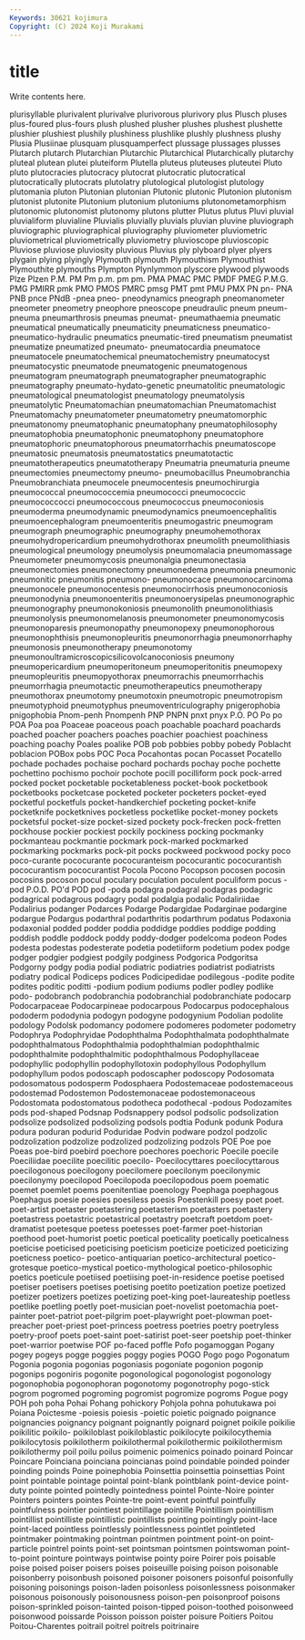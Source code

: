 ```yaml
---
Keywords: 30621 kojimura
Copyright: (C) 2024 Koji Murakami
---
```


# title

Write contents here.



plurisyllable plurivalent plurivalve plurivorous plurivory
plus Plusch pluses plus-foured plus-fours plush plushed plusher plushes plushest
plushette plushier plushiest plushily plushiness plushlike plushly plushness plushy Plusia
Plusiinae plusquam plusquamperfect plussage plussages plusses Plutarch plutarch Plutarchian Plutarchic
Plutarchical Plutarchically plutarchy pluteal plutean plutei pluteiform Plutella pluteus pluteuses
pluteutei Pluto pluto plutocracies plutocracy plutocrat plutocratic plutocratical plutocratically plutocrats
plutolatry plutological plutologist plutology plutomania pluton Plutonian plutonian Plutonic plutonic
Plutonion plutonism plutonist plutonite Plutonium plutonium plutoniums plutonometamorphism plutonomic plutonomist
plutonomy plutons plutter Plutus plutus Pluvi pluvial pluvialiform pluvialine Pluvialis
pluvially pluvials pluvian pluvine pluviograph pluviographic pluviographical pluviography pluviometer pluviometric
pluviometrical pluviometrically pluviometry pluvioscope pluvioscopic Pluviose pluviose pluviosity pluvious Pluvius
ply plyboard plyer plyers plygain plying plyingly Plymouth plymouth Plymouthism
Plymouthist Plymouthite plymouths Plympton Plynlymmon plyscore plywood plywoods Plze Plzen
P.M. PM Pm p.m. pm pm. PMA PMAC PMC PMDF
PMEG P.M.G. PMG PMIRR pmk PMO PMOS PMRC pmsg PMT
pmt PMU PMX PN pn- PNA PNB pnce PNdB -pnea
pneo- pneodynamics pneograph pneomanometer pneometer pneometry pneophore pneoscope pneudraulic pneum
pneum- pneuma pneumarthrosis pneumas pneumat- pneumathaemia pneumatic pneumatical pneumatically pneumaticity
pneumaticness pneumatico- pneumatico-hydraulic pneumatics pneumatic-tired pneumatism pneumatist pneumatize pneumatized pneumato-
pneumatocardia pneumatoce pneumatocele pneumatochemical pneumatochemistry pneumatocyst pneumatocystic pneumatode pneumatogenic pneumatogenous
pneumatogram pneumatograph pneumatographer pneumatographic pneumatography pneumato-hydato-genetic pneumatolitic pneumatologic pneumatological pneumatologist
pneumatology pneumatolysis pneumatolytic Pneumatomachian pneumatomachian Pneumatomachist Pneumatomachy pneumatometer pneumatometry pneumatomorphic
pneumatonomy pneumatophanic pneumatophany pneumatophilosophy pneumatophobia pneumatophonic pneumatophony pneumatophore pneumatophoric pneumatophorous
pneumatorrhachis pneumatoscope pneumatosic pneumatosis pneumatostatics pneumatotactic pneumatotherapeutics pneumatotherapy Pneumatria pneumaturia
pneume pneumectomies pneumectomy pneumo- pneumobacillus Pneumobranchia Pneumobranchiata pneumocele pneumocentesis pneumochirurgia
pneumococcal pneumococcemia pneumococci pneumococcic pneumococcocci pneumococcous pneumococcus pneumoconiosis pneumoderma pneumodynamic
pneumodynamics pneumoencephalitis pneumoencephalogram pneumoenteritis pneumogastric pneumogram pneumograph pneumographic pneumography pneumohemothorax
pneumohydropericardium pneumohydrothorax pneumolith pneumolithiasis pneumological pneumology pneumolysis pneumomalacia pneumomassage Pneumometer
pneumomycosis pneumonalgia pneumonectasia pneumonectomies pneumonectomy pneumonedema pneumonia pneumonic pneumonitic pneumonitis
pneumono- pneumonocace pneumonocarcinoma pneumonocele pneumonocentesis pneumonocirrhosis pneumonoconiosis pneumonodynia pneumonoenteritis pneumonoerysipelas
pneumonographic pneumonography pneumonokoniosis pneumonolith pneumonolithiasis pneumonolysis pneumonomelanosis pneumonometer pneumonomycosis pneumonoparesis
pneumonopathy pneumonopexy pneumonophorous pneumonophthisis pneumonopleuritis pneumonorrhagia pneumonorrhaphy pneumonosis pneumonotherapy pneumonotomy
pneumonoultramicroscopicsilicovolcanoconiosis pneumony pneumopericardium pneumoperitoneum pneumoperitonitis pneumopexy pneumopleuritis pneumopyothorax pneumorrachis pneumorrhachis
pneumorrhagia pneumotactic pneumotherapeutics pneumotherapy pneumothorax pneumotomy pneumotoxin pneumotropic pneumotropism pneumotyphoid
pneumotyphus pneumoventriculography pnigerophobia pnigophobia Pnom-penh Pnompenh PNP PNPN pnxt pnyx
P.O. PO Po po POA Poa poa Poaceae poaceous poach
poachable poachard poachards poached poacher poachers poaches poachier poachiest poachiness
poaching poachy Poales poalike POB pob pobbies pobby pobedy Poblacht
poblacion POBox pobs POC Poca Pocahontas pocan Pocasset Pocatello pochade
pochades pochaise pochard pochards pochay poche pochette pochettino pochismo pochoir
pochote pocill pocilliform pock pock-arred pocked pocket pocketable pocketableness pocket-book
pocketbook pocketbooks pocketcase pocketed pocketer pocketers pocket-eyed pocketful pocketfuls pocket-handkerchief
pocketing pocket-knife pocketknife pocketknives pocketless pocketlike pocket-money pockets pocketsful pocket-size
pocket-sized pockety pock-frecken pock-fretten pockhouse pockier pockiest pockily pockiness pocking
pockmanky pockmanteau pockmantie pockmark pock-marked pockmarked pockmarking pockmarks pock-pit pocks
pockweed pockwood pocky poco poco-curante pococurante pococuranteism pococurantic pococurantish pococurantism
pococurantist Pocola Pocono Pocopson pocosen pocosin pocosins pocoson pocul poculary
poculation poculent poculiform pocus -pod P.O.D. PO'd POD pod -poda
podagra podagral podagras podagric podagrical podagrous podagry podal podalgia podalic
Podaliriidae Podalirius podanger Podarces Podarge Podargidae Podarginae podargine podargue Podargus
podarthral podarthritis podarthrum podatus Podaxonia podaxonial podded podder poddia poddidge
poddies poddige podding poddish poddle poddock poddy poddy-dodger podelcoma podeon
Podes podesta podestas podesterate podetia podetiiform podetium podex podge podger
podgier podgiest podgily podginess Podgorica Podgoritsa Podgorny podgy podia podial
podiatric podiatries podiatrist podiatrists podiatry podical Podiceps podices Podicipedidae podilegous
-podite podite podites poditic poditti -podium podium podiums podler podley
podlike podo- podobranch podobranchia podobranchial podobranchiate podocarp Podocarpaceae Podocarpineae podocarpous
Podocarpus podocephalous pododerm pododynia podogyn podogyne podogynium Podolian podolite podology
Podolsk podomancy podomere podomeres podometer podometry Podophrya Podophryidae Podophthalma Podophthalmata
podophthalmate podophthalmatous Podophthalmia podophthalmian podophthalmic podophthalmite podophthalmitic podophthalmous Podophyllaceae podophyllic
podophyllin podophyllotoxin podophyllous Podophyllum podophyllum podos podoscaph podoscapher podoscopy Podosomata
podosomatous podosperm Podosphaera Podostemaceae podostemaceous podostemad Podostemon Podostemonaceae podostemonaceous Podostomata
podostomatous podotheca podothecal -podous Podozamites pods pod-shaped Podsnap Podsnappery podsol
podsolic podsolization podsolize podsolized podsolizing podsols podtia Podunk podunk Podura
podura poduran podurid Poduridae Podvin podware podzol podzolic podzolization podzolize
podzolized podzolizing podzols POE Poe poe Poeas poe-bird poebird poechore
poechores poechoric Poecile poecile Poeciliidae poecilite poecilitic poecilo- Poecilocyttares poecilocyttarous
poecilogonous poecilogony poecilomere poecilonym poecilonymic poecilonymy poecilopod Poecilopoda poecilopodous poem
poematic poemet poemlet poems poenitentiae poenology Poephaga poephagous Poephagus poesie
poesies poesiless poesis Poestenkill poesy poet poet. poet-artist poetaster poetastering
poetasterism poetasters poetastery poetastress poetastric poetastrical poetastry poetcraft poetdom poet-dramatist
poetesque poetess poetesses poet-farmer poet-historian poethood poet-humorist poetic poetical poeticality
poetically poeticalness poeticise poeticised poeticising poeticism poeticize poeticized poeticizing poeticness
poetico- poetico-antiquarian poetico-architectural poetico-grotesque poetico-mystical poetico-mythological poetico-philosophic poetics poeticule poetiised
poetiising poet-in-residence poetise poetised poetiser poetisers poetises poetising poetito poetization
poetize poetized poetizer poetizers poetizes poetizing poet-king poet-laureateship poetless poetlike
poetling poetly poet-musician poet-novelist poetomachia poet-painter poet-patriot poet-pilgrim poet-playwright poet-plowman
poet-preacher poet-priest poet-princess poetress poetries poetry poetryless poetry-proof poets poet-saint
poet-satirist poet-seer poetship poet-thinker poet-warrior poetwise POF po-faced poffle Pofo
pogamoggan Pogany pogey pogeys pogge poggies poggy pogies POGO Pogo
pogo Pogonatum Pogonia pogonia pogonias pogoniasis pogoniate pogonion pogonip pogonips
pogoniris pogonite pogonological pogonologist pogonology pogonophobia pogonophoran pogonotomy pogonotrophy pogo-stick
pogrom pogromed pogroming pogromist pogromize pogroms Pogue pogy POH poh
poha Pohai Pohang pohickory Pohjola pohna pohutukawa poi Poiana Poictesme
-poiesis poiesis -poietic poietic poignado poignance poignancies poignancy poignant poignantly
poignard poignet poikile poikilie poikilitic poikilo- poikiloblast poikiloblastic poikilocyte poikilocythemia
poikilocytosis poikilotherm poikilothermal poikilothermic poikilothermism poikilothermy poil poilu poilus poimenic
poimenics poinado poinard Poincar Poincare Poinciana poinciana poincianas poind poindable
poinded poinder poinding poinds Poine poinephobia Poinsettia poinsettia poinsettias Point
point pointable pointage pointal point-blank pointblank point-device point-duty pointe pointed
pointedly pointedness pointel Pointe-Noire pointer Pointers pointers pointes Pointe-tre point-event
pointful pointfully pointfulness pointier pointiest pointillage pointille Pointillism pointillism pointillist
pointilliste pointillistic pointillists pointing pointingly point-lace point-laced pointless pointlessly pointlessness
pointlet pointleted pointmaker pointmaking pointman pointmen pointment point-on point-particle pointrel
points point-set pointsman pointsmen pointswoman point-to-point pointure pointways pointwise pointy
poire Poirer pois poisable poise poised poiser poisers poises poiseuille
poising poison poisonable poisonberry poisonbush poisoned poisoner poisoners poisonful poisonfully
poisoning poisonings poison-laden poisonless poisonlessness poisonmaker poisonous poisonously poisonousness poison-pen
poisonproof poisons poison-sprinkled poison-tainted poison-tipped poison-toothed poisonweed poisonwood poissarde Poisson
poisson poister poisure Poitiers Poitou Poitou-Charentes poitrail poitrel poitrels poitrinaire
